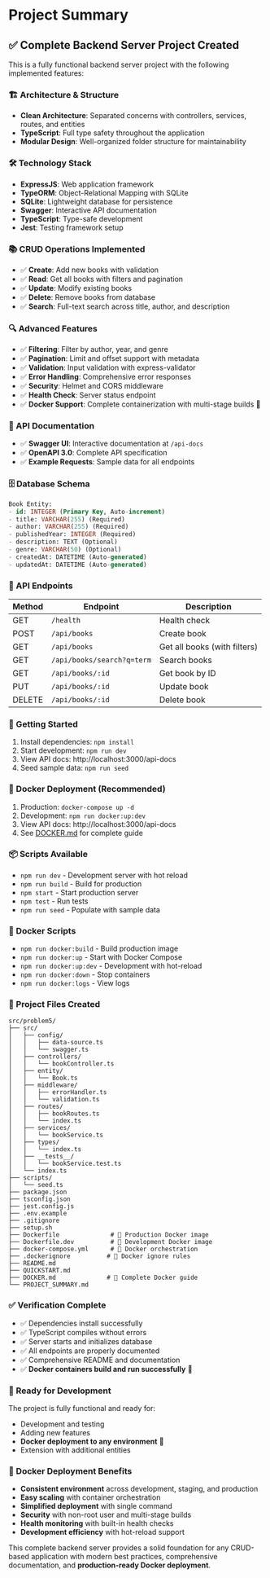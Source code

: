 # Project Summary

## ✅ Complete Backend Server Project Created

This is a fully functional backend server project with the following implemented features:

### 🏗️ Architecture & Structure
- **Clean Architecture**: Separated concerns with controllers, services, routes, and entities
- **TypeScript**: Full type safety throughout the application
- **Modular Design**: Well-organized folder structure for maintainability

### 🛠️ Technology Stack
- **ExpressJS**: Web application framework
- **TypeORM**: Object-Relational Mapping with SQLite
- **SQLite**: Lightweight database for persistence
- **Swagger**: Interactive API documentation
- **TypeScript**: Type-safe development
- **Jest**: Testing framework setup

### 📚 CRUD Operations Implemented
- ✅ **Create**: Add new books with validation
- ✅ **Read**: Get all books with filters and pagination
- ✅ **Update**: Modify existing books
- ✅ **Delete**: Remove books from database
- ✅ **Search**: Full-text search across title, author, and description

### 🔍 Advanced Features
- ✅ **Filtering**: Filter by author, year, and genre
- ✅ **Pagination**: Limit and offset support with metadata
- ✅ **Validation**: Input validation with express-validator
- ✅ **Error Handling**: Comprehensive error responses
- ✅ **Security**: Helmet and CORS middleware
- ✅ **Health Check**: Server status endpoint
- ✅ **Docker Support**: Complete containerization with multi-stage builds 🐳

### 📖 API Documentation
- ✅ **Swagger UI**: Interactive documentation at `/api-docs`
- ✅ **OpenAPI 3.0**: Complete API specification
- ✅ **Example Requests**: Sample data for all endpoints

### 🗄️ Database Schema
```sql
Book Entity:
- id: INTEGER (Primary Key, Auto-increment)
- title: VARCHAR(255) (Required)
- author: VARCHAR(255) (Required) 
- publishedYear: INTEGER (Required)
- description: TEXT (Optional)
- genre: VARCHAR(50) (Optional)
- createdAt: DATETIME (Auto-generated)
- updatedAt: DATETIME (Auto-generated)
```

### 🔗 API Endpoints
| Method | Endpoint | Description |
|--------|----------|-------------|
| GET | `/health` | Health check |
| POST | `/api/books` | Create book |
| GET | `/api/books` | Get all books (with filters) |
| GET | `/api/books/search?q=term` | Search books |
| GET | `/api/books/:id` | Get book by ID |
| PUT | `/api/books/:id` | Update book |
| DELETE | `/api/books/:id` | Delete book |

### 🚀 Getting Started
1. Install dependencies: `npm install`
2. Start development: `npm run dev`
3. View API docs: http://localhost:3000/api-docs
4. Seed sample data: `npm run seed`

### 🐳 Docker Deployment (Recommended)
1. Production: `docker-compose up -d`
2. Development: `npm run docker:up:dev`
3. View API docs: http://localhost:3000/api-docs
4. See [DOCKER.md](./DOCKER.md) for complete guide

### 📦 Scripts Available
- `npm run dev` - Development server with hot reload
- `npm run build` - Build for production
- `npm start` - Start production server
- `npm test` - Run tests
- `npm run seed` - Populate with sample data

### 🐳 Docker Scripts
- `npm run docker:build` - Build production image
- `npm run docker:up` - Start with Docker Compose
- `npm run docker:up:dev` - Development with hot-reload
- `npm run docker:down` - Stop containers
- `npm run docker:logs` - View logs

### 📁 Project Files Created
```
src/problem5/
├── src/
│   ├── config/
│   │   ├── data-source.ts
│   │   └── swagger.ts
│   ├── controllers/
│   │   └── bookController.ts
│   ├── entity/
│   │   └── Book.ts
│   ├── middleware/
│   │   ├── errorHandler.ts
│   │   └── validation.ts
│   ├── routes/
│   │   ├── bookRoutes.ts
│   │   └── index.ts
│   ├── services/
│   │   └── bookService.ts
│   ├── types/
│   │   └── index.ts
│   ├── __tests__/
│   │   └── bookService.test.ts
│   └── index.ts
├── scripts/
│   └── seed.ts
├── package.json
├── tsconfig.json
├── jest.config.js
├── .env.example
├── .gitignore
├── setup.sh
├── Dockerfile              # 🐳 Production Docker image
├── Dockerfile.dev          # 🐳 Development Docker image  
├── docker-compose.yml      # 🐳 Docker orchestration
├── .dockerignore          # 🐳 Docker ignore rules
├── README.md
├── QUICKSTART.md
├── DOCKER.md              # 🐳 Complete Docker guide
└── PROJECT_SUMMARY.md
```

### ✅ Verification Complete
- ✅ Dependencies install successfully
- ✅ TypeScript compiles without errors
- ✅ Server starts and initializes database
- ✅ All endpoints are properly documented
- ✅ Comprehensive README and documentation
- ✅ **Docker containers build and run successfully** 🐳

### 🎯 Ready for Development
The project is fully functional and ready for:
- Development and testing
- Adding new features
- **Docker deployment to any environment** 🐳
- Extension with additional entities

### 🐳 Docker Deployment Benefits
- **Consistent environment** across development, staging, and production
- **Easy scaling** with container orchestration
- **Simplified deployment** with single command
- **Security** with non-root user and multi-stage builds
- **Health monitoring** with built-in health checks
- **Development efficiency** with hot-reload support

This complete backend server provides a solid foundation for any CRUD-based application with modern best practices, comprehensive documentation, and **production-ready Docker deployment**.
